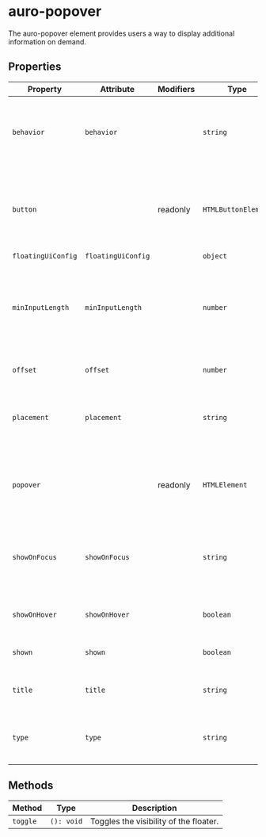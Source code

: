 # auro-popover

The auro-popover element provides users a way to display additional information on demand.

## Properties

| Property           | Attribute          | Modifiers | Type                | Description                                      |
|--------------------|--------------------|-----------|---------------------|--------------------------------------------------|
| `behavior`         | `behavior`         |           | `string`            | The behavior of the popover, "dialog", "dropdown", "tooltip", or "input" |
| `button`           |                    | readonly  | `HTMLButtonElement` | A reference to the popover component's internal button element (trigger) |
| `floatingUiConfig` | `floatingUiConfig` |           | `object`            |                                                  |
| `minInputLength`   | `minInputLength`   |           | `number`            | The minimum number of characters the user must type before the popover is shown |
| `offset`           | `offset`           |           | `number`            | The offset distance of the floater               |
| `placement`        | `placement`        |           | `string`            | The position of the floater, e.g., "bottom-start", "top-end" etc. |
| `popover`          |                    | readonly  | `HTMLElement`       | A reference to the popover component's internal popover element |
| `showOnFocus`      | `showOnFocus`      |           | `string`            | Whether the floater should open on focus (input behavior only) |
| `showOnHover`      | `showOnHover`      |           | `boolean`           | Whether the floater should show on hover         |
| `shown`            | `shown`            |           | `boolean`           | Whether the floater is shown or not              |
| `title`            | `title`            |           | `string`            | The title of the floater - REQUIRED FOR A11Y     |
| `type`             | `type`             |           | `string`            | The type of floater, e.g., "manual", "auto", or "hint" |

## Methods

| Method   | Type       | Description                            |
|----------|------------|----------------------------------------|
| `toggle` | `(): void` | Toggles the visibility of the floater. |
